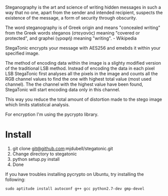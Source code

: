 Steganography is the art and science of writing hidden messages in such a way that no one, apart from the sender and intended recipient, suspects the existence of the message, a form of security through obscurity.

The word steganography is of Greek origin and means "concealed writing" from the Greek words steganos (στεγανός) meaning "covered or protected", and graphei (γραφή) meaning "writing". - Wikipedia

StegaTonic encrypts your message with AES256 and emebds it within your specified image.

The method of encoding data within the image is a slighty modified version of the traditional LSB method. Instead of encoding the data in each pixel LSB StegaTonic first analyses all the pixels in the image and counts all the RGB channel values to find the one with highest total value (most used channel). The the channel with the highest value have been found, StegaTonic will start encoding data only in this channel.

This way you reduce the total amount of distortion made to the stego image which limits statistical analysis.

For encryption I'm using the pycrypto library.

# Install
1. git clone git@github.com:mjdubell/stegatonic.git
2. Change directory to stegatonic
3. python setup.py install
4. Done

If you have troubles installing pycrypto on Ubuntu, try installing the following:

```sudo aptitude install autoconf g++ gcc python2.7-dev gmp-devel```